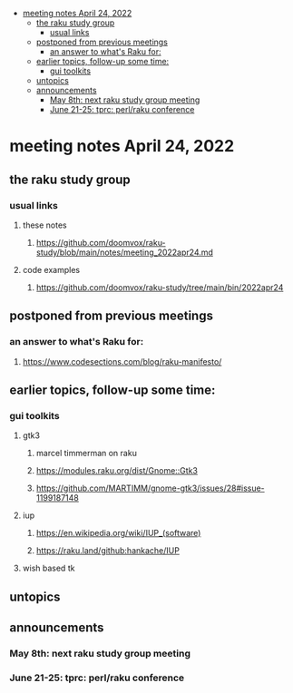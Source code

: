 - [meeting notes April 24, 2022](#org274a351)
  - [the raku study group](#org78ab4e4)
    - [usual links](#org45d9e5d)
  - [postponed from previous meetings](#org15eaff9)
    - [an answer to what's Raku for:](#org5372720)
  - [earlier topics, follow-up some time:](#orgaa8163f)
    - [gui toolkits](#orgfbded2d)
  - [untopics](#org634e353)
  - [announcements](#org7bf8fde)
    - [May 8th: next raku study group meeting](#orgc863f00)
    - [June 21-25: tprc: perl/raku conference](#org6c60ac5)


<a id="org274a351"></a>

# meeting notes April 24, 2022


<a id="org78ab4e4"></a>

## the raku study group


<a id="org45d9e5d"></a>

### usual links

1.  these notes

    1.  <https://github.com/doomvox/raku-study/blob/main/notes/meeting_2022apr24.md>

2.  code examples

    1.  <https://github.com/doomvox/raku-study/tree/main/bin/2022apr24>


<a id="org15eaff9"></a>

## postponed from previous meetings


<a id="org5372720"></a>

### an answer to what's Raku for:

1.  <https://www.codesections.com/blog/raku-manifesto/>


<a id="orgaa8163f"></a>

## earlier topics, follow-up some time:


<a id="orgfbded2d"></a>

### gui toolkits

1.  gtk3

    1.  marcel timmerman on raku
    
    2.  <https://modules.raku.org/dist/Gnome::Gtk3>
    
    3.  <https://github.com/MARTIMM/gnome-gtk3/issues/28#issue-1199187148>

2.  iup

    1.  <https://en.wikipedia.org/wiki/IUP_(software)>
    
    2.  <https://raku.land/github:hankache/IUP>

3.  wish based tk


<a id="org634e353"></a>

## untopics


<a id="org7bf8fde"></a>

## announcements


<a id="orgc863f00"></a>

### May 8th: next raku study group meeting


<a id="org6c60ac5"></a>

### June 21-25: tprc: perl/raku conference
